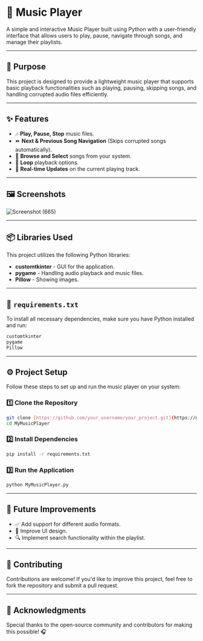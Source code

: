 # 🎵 Music Player

A simple and interactive Music Player built using Python with a user-friendly interface that allows users to play, pause, navigate through songs, and manage their playlists.

---

## 📌 Purpose
This project is designed to provide a lightweight music player that supports basic playback functionalities such as playing, pausing, skipping songs, and handling corrupted audio files efficiently.

---

## ✨ Features
- 🎶 **Play, Pause, Stop** music files.
- ⏩ **Next & Previous Song Navigation** (Skips corrupted songs automatically).
- 📂 **Browse and Select** songs from your system.
- 🔁 **Loop** playback options.
- 📜 **Real-time Updates** on the current playing track.

---

## 🖼️ Screenshots

![Screenshot (665)](https://github.com/user-attachments/assets/2dda259e-9ca0-4af3-8b19-e84bfc1960e9)


---

## 📦 Libraries Used
This project utilizes the following Python libraries:

- **customtkinter** - GUI for the application.
- **pygame** - Handling audio playback and music files.
- **Pillow** - Showing images.

---

## 📄 `requirements.txt`
To install all necessary dependencies, make sure you have Python installed and run:

```txt
customtkinter
pygame
Pillow
```

---

## ⚙️ Project Setup

Follow these steps to set up and run the music player on your system:

### 1️⃣ Clone the Repository
```bash
git clone [https://github.com/your_username/your_project.git](https://github.com/AkshilManiya/MyMusicPlayer.git)
cd MyMusicPlayer
```

### 2️⃣ Install Dependencies
```bash
pip install -r requirements.txt
```

### 3️⃣ Run the Application
```bash
python MyMusicPlayer.py
```

---

## 🚀 Future Improvements
- ✅ Add support for different audio formats.
- 🎨 Improve UI design.
- 🔍 Implement search functionality within the playlist.

---

## 🤝 Contributing
Contributions are welcome! If you'd like to improve this project, feel free to fork the repository and submit a pull request.

---

## 🙌 Acknowledgments
Special thanks to the open-source community and contributors for making this possible! 🎧
